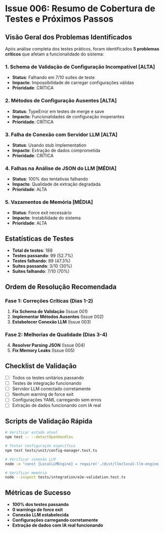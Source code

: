 # Issue 006: Resumo de Cobertura de Testes e Próximos Passos

## Visão Geral dos Problemas Identificados

Após análise completa dos testes práticos, foram identificados **5 problemas críticos** que afetam a funcionalidade do sistema:

### 1. Schema de Validação de Configuração Incompatível [ALTA]
- **Status**: Falhando em 7/10 suites de teste
- **Impacto**: Impossibilidade de carregar configurações válidas
- **Prioridade**: CRÍTICA

### 2. Métodos de Configuração Ausentes [ALTA]
- **Status**: TypeError em testes de merge e save
- **Impacto**: Funcionalidades de configuração inoperantes
- **Prioridade**: CRÍTICA

### 3. Falha de Conexão com Servidor LLM [ALTA]
- **Status**: Usando stub implementation
- **Impacto**: Extração de dados comprometida
- **Prioridade**: CRÍTICA

### 4. Falhas na Análise de JSON do LLM [MÉDIA]
- **Status**: 100% das tentativas falhando
- **Impacto**: Qualidade de extração degradada
- **Prioridade**: ALTA

### 5. Vazamentos de Memória [MÉDIA]
- **Status**: Force exit necessário
- **Impacto**: Instabilidade do sistema
- **Prioridade**: ALTA

## Estatísticas de Testes
- **Total de testes**: 188
- **Testes passando**: 99 (52.7%)
- **Testes falhando**: 89 (47.3%)
- **Suites passando**: 3/10 (30%)
- **Suites falhando**: 7/10 (70%)

## Ordem de Resolução Recomendada

### Fase 1: Correções Críticas (Dias 1-2)
1. **Fix Schema de Validação** (Issue 001)
2. **Implementar Métodos Ausentes** (Issue 002)
3. **Estabelecer Conexão LLM** (Issue 003)

### Fase 2: Melhorias de Qualidade (Dias 3-4)
4. **Resolver Parsing JSON** (Issue 004)
5. **Fix Memory Leaks** (Issue 005)

## Checklist de Validação
- [ ] Todos os testes unitários passando
- [ ] Testes de integração funcionando
- [ ] Servidor LLM conectado corretamente
- [ ] Nenhum warning de force exit
- [ ] Configurações YAML carregando sem erros
- [ ] Extração de dados funcionando com IA real

## Scripts de Validação Rápida
```bash
# Verificar estado atual
npm test -- --detectOpenHandles

# Testar configuração específica
npm test tests/unit/config-manager.test.ts

# Verificar conexão LLM
node -e "const {LocalLLMEngine} = require('./dist/llm/local-llm-engine'); new LocalLLMEngine().testConnection()"

# Verificar memória
node --inspect tests/integration/e2e-validation.test.ts
```

## Métricas de Sucesso
- **100% dos testes passando**
- **0 warnings de force exit**
- **Conexão LLM estabelecida**
- **Configurações carregando corretamente**
- **Extração de dados com IA real funcionando**

